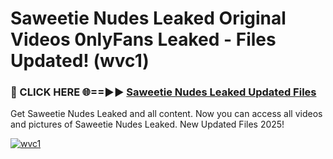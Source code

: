 # Saweetie Nudes Leaked Original Videos 0nlyFans Leaked - Files Updated! (wvc1)

<h3>🔴 CLICK HERE 🌐==►► <a href="https://tinyurl.com/yc6ubb5a" rel="nofollow">Saweetie Nudes Leaked Updated Files</a></h3>

Get Saweetie Nudes Leaked and all content. Now you can access all videos and pictures of Saweetie Nudes Leaked. New Updated Files 2025!

[![wvc1](https://i.imgur.com/7eu0CRL.gif)](https://tinyurl.com/yc6ubb5a)
